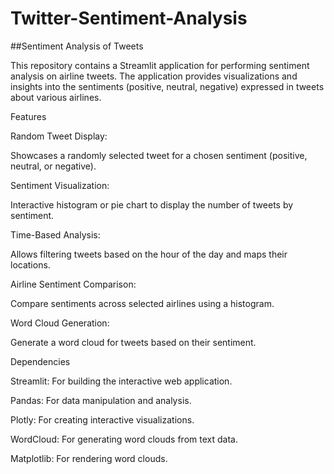 # Twitter-Sentiment-Analysis

##Sentiment Analysis of Tweets

This repository contains a Streamlit application for performing sentiment analysis on airline tweets. The application provides visualizations and insights into the sentiments (positive, neutral, negative) expressed in tweets about various airlines.

Features

Random Tweet Display:

Showcases a randomly selected tweet for a chosen sentiment (positive, neutral, or negative).

Sentiment Visualization:

Interactive histogram or pie chart to display the number of tweets by sentiment.

Time-Based Analysis:

Allows filtering tweets based on the hour of the day and maps their locations.

Airline Sentiment Comparison:

Compare sentiments across selected airlines using a histogram.

Word Cloud Generation:

Generate a word cloud for tweets based on their sentiment.

Dependencies

Streamlit: For building the interactive web application.

Pandas: For data manipulation and analysis.

Plotly: For creating interactive visualizations.

WordCloud: For generating word clouds from text data.

Matplotlib: For rendering word clouds.

